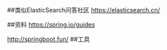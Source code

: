 ##类似ElasticSearch问答社区
https://elasticsearch.cn/

##资料
https://spring.io/guides

http://springboot.fun/
##工具
